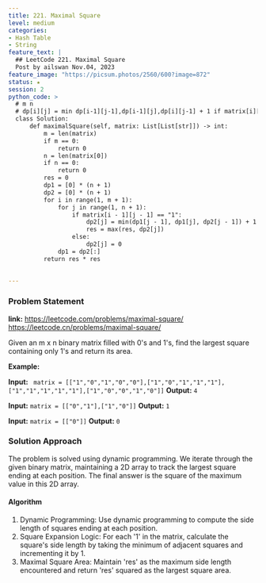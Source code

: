 ```yaml
---
title: 221. Maximal Square
level: medium
categories:
- Hash Table
- String
feature_text: |
  ## LeetCode 221. Maximal Square
  Post by ailswan Nov.04, 2023
feature_image: "https://picsum.photos/2560/600?image=872"
status: ★
session: 2
python_code: >
  # m n 
  # dp[i][j] = min dp[i-1][j-1],dp[i-1][j],dp[i][j-1] + 1 if matrix[i][j] == 1 else 0
  class Solution:
      def maximalSquare(self, matrix: List[List[str]]) -> int:
          m = len(matrix)
          if m == 0:
              return 0
          n = len(matrix[0])
          if n == 0:
              return 0
          res = 0
          dp1 = [0] * (n + 1)
          dp2 = [0] * (n + 1)
          for i in range(1, m + 1):
              for j in range(1, n + 1):
                  if matrix[i - 1][j - 1] == "1":
                      dp2[j] = min(dp1[j - 1], dp1[j], dp2[j - 1]) + 1
                      res = max(res, dp2[j])
                  else:
                      dp2[j] = 0
              dp1 = dp2[:]
          return res * res
          
    
---
```


### Problem Statement
**link:**
https://leetcode.com/problems/maximal-square/
https://leetcode.cn/problems/maximal-square/
 
Given an m x n binary matrix filled with 0's and 1's, find the largest square containing only 1's and return its area.

**Example:**

**Input:** ` matrix = [["1","0","1","0","0"],["1","0","1","1","1"],["1","1","1","1","1"],["1","0","0","1","0"]]`
**Output:** `4`
 
**Input:** `matrix = [["0","1"],["1","0"]]`
**Output:** `1`
 
**Input:** `matrix = [["0"]]`
**Output:** `0`

### Solution Approach
The problem is solved using dynamic programming. We iterate through the given binary matrix, maintaining a 2D array to track the largest square ending at each position. The final answer is the square of the maximum value in this 2D array.

#### Algorithm
1. Dynamic Programming: Use dynamic programming to compute the side length of squares ending at each position.
2. Square Expansion Logic: For each '1' in the matrix, calculate the square's side length by taking the minimum of adjacent squares and incrementing it by 1.
3. Maximal Square Area: Maintain 'res' as the maximum side length encountered and return 'res' squared as the largest square area.